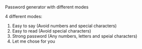 Password generator with different modes

4 different modes:

1. Easy to say (Avoid numbers and special characters)
2. Easy to read (Avoid special characters)
3. Strong password (Any numbers, letters and speial characters)
4. Let me chose for you